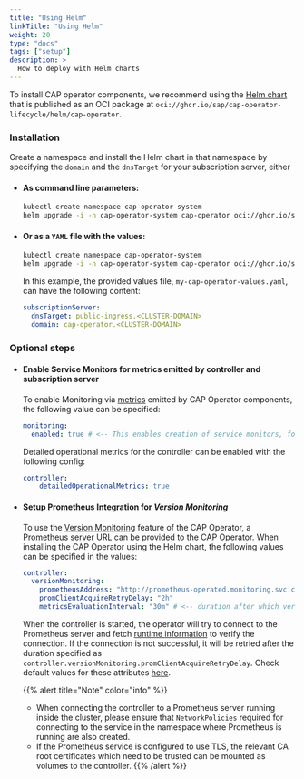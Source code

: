 ```yaml
---
title: "Using Helm"
linkTitle: "Using Helm"
weight: 20
type: "docs"
tags: ["setup"]
description: >
  How to deploy with Helm charts
---
```


To install CAP operator components, we recommend using the [Helm chart](https://github.com/sap/cap-operator-lifecycle/tree/main/chart) that is published as an OCI package at `oci://ghcr.io/sap/cap-operator-lifecycle/helm/cap-operator`.

### Installation

Create a namespace and install the Helm chart in that namespace by specifying the `domain` and the `dnsTarget` for your subscription server, either 

- #### As command line parameters:
  ```bash
  kubectl create namespace cap-operator-system
  helm upgrade -i -n cap-operator-system cap-operator oci://ghcr.io/sap/cap-operator-lifecycle/helm/cap-operator --set subscriptionServer.domain=cap-operator.<CLUSTER-DOMAIN> --set subscriptionServer.dnsTarget=public-ingress.<CLUSTER-DOMAIN>
  ```

- #### Or as a `YAML` file with the values:
  ```bash
  kubectl create namespace cap-operator-system
  helm upgrade -i -n cap-operator-system cap-operator oci://ghcr.io/sap/cap-operator-lifecycle/helm/cap-operator -f my-cap-operator-values.yaml
  ```
  In this example, the provided values file, `my-cap-operator-values.yaml`, can have the following content:
  ```yaml
  subscriptionServer:
    dnsTarget: public-ingress.<CLUSTER-DOMAIN>
    domain: cap-operator.<CLUSTER-DOMAIN>   
  ```

### Optional steps

- #### Enable Service Monitors for metrics emitted by controller and subscription server

  To enable Monitoring via [metrics](docs/usage/operator-metrics) emitted by CAP Operator components, the following value can be specified:
  ```yaml
  monitoring:
    enabled: true # <-- This enables creation of service monitors, for metrics emitted by the cap operator components
  ```
  Detailed operational metrics for the controller can be enabled with the following config:
  ```yaml
  controller:
      detailedOperationalMetrics: true
  ```
- #### Setup Prometheus Integration for _Version Monitoring_

  To use the [Version Monitoring](docs/usage/version-monitoring/) feature of the CAP Operator, a [Prometheus](https://prometheus.io/) server URL can be provided to the CAP Operator. When installing the CAP Operator using the Helm chart, the following values can be specified in the values:
  ```yaml
  controller:
    versionMonitoring:
      prometheusAddress: "http://prometheus-operated.monitoring.svc.cluster.local:9090" # <-- example of a Prometheus server running inside the same cluster
      promClientAcquireRetryDelay: "2h"
      metricsEvaluationInterval: "30m" # <-- duration after which version metrics are evaluated
  ```
  When the controller is started, the operator will try to connect to the Prometheus server and fetch [runtime information](https://prometheus.io/docs/prometheus/latest/querying/api/#runtime-information) to verify the connection. If the connection is not successful, it will be retried after the duration specified as `controller.versionMonitoring.promClientAcquireRetryDelay`. Check default values for these attributes [here](helm-values.md).

  {{% alert title="Note" color="info" %}}
  - When connecting the controller to a Prometheus server running inside the cluster, please ensure that `NetworkPolicies` required for connecting to the service in the namespace where Prometheus is running are also created.
  - If the Prometheus service is configured to use TLS, the relevant CA root certificates which need to be trusted can be mounted as volumes to the controller.
  {{% /alert %}}
